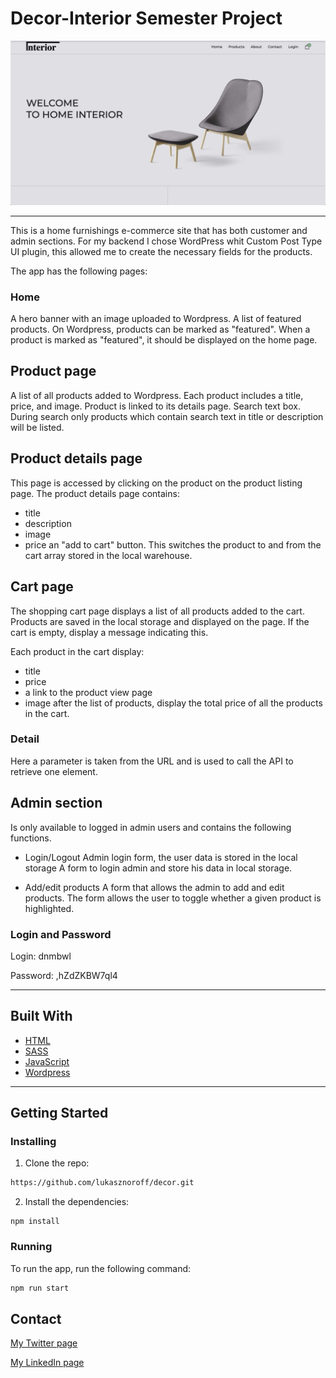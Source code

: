 # Decor-Interior Semester Project


 ![Front-End Developer](https://github.com/lukasznoroff/decor/blob/main/semester-project-2.jpeg)


---

This is a home furnishings e-commerce site that has both customer and admin sections. For my backend I chose WordPress whit Custom Post Type UI plugin, this allowed me to create the necessary fields for the products.


The app has the following pages:

### Home

A hero banner with an image uploaded to Wordpress. 
A list of featured products. On Wordpress, products can be marked as "featured". When a product is marked as "featured", it should be displayed on the home page. 

## Product page


A list of all products added to Wordpress. Each product includes a title, price, and image. Product is linked to its details page.
Search text box. During search only products which contain search text in title or description will be listed.


## Product details page
This page is accessed by clicking on the product on the product listing page. The product details page contains:

- title
- description
- image
- price
an "add to cart" button. This switches the product to and from the cart array stored in the local warehouse.

## Cart page
The shopping cart page displays a list of all products added to the cart. Products are saved in the local storage and displayed on the page. If the cart is empty, display a message indicating this.

Each product in the cart display:

- title
- price
- a link to the product view page
- image
after the list of products, display the total price of all the products in the cart.


### Detail

Here a parameter is taken from the URL and is used to call the API to retrieve one element.


## Admin section 

Is only available to logged in admin users and contains the following functions.

- Login/Logout
Admin login form, the user data is stored in the local storage
A form to login admin and store his data in local storage.

- Add/edit products
A form that allows the admin to add and edit products. The form allows the user to toggle whether a given product is highlighted.


### Login and Password
Login: dnmbwl

Password: ,hZdZKBW7ql4

---
## Built With

- [HTML](https://developer.mozilla.org/en-US/docs/Web/HTML)
- [SASS](https://sass-lang.com/)
- [JavaScript](https://developer.mozilla.org/en-US/docs/Web/JavaScript)
- [Wordpress](https://wordpress.org/)


---
## Getting Started

### Installing

1. Clone the repo:

```bash
https://github.com/lukasznoroff/decor.git
```

2. Install the dependencies:

```
npm install
```

### Running


To run the app, run the following command:

```bash
npm run start
```

## Contact


[My Twitter page](www.twitter.com)

[My LinkedIn page](https://www.linkedin.com/feed/)


<!-- ## Goal
To create an e-commerce website that has both customer-facing and admin sections. Both sections should be responsive and the website will be populated by a Strapi API supplied by Noroff.

## Brief
You are to build an e-commerce website. You can choose the theme of your website. It should follow the site architecture described below.

Design your website using your favourite tool. You will need to find a suitable logo. If you decide to create a logo yourself, do not spend too much time on it.

You must apply all that you have learned in your studies so far. The site must have a good user experience and UI design, following today’s trends and design patterns.

Build a frontend with home, product list, product detail and cart pages.

Build admin pages to create, update and delete products.

The website must be responsive on all devices.

Building a checkout and payment system is not a part of the project.

Level 1 is required.

Level 2 is optional.

## Home page
The home page must include:

A hero banner with an image that is uploaded to Strapi. You can find this in the Home single type in the provided Strapi project.
A list of featured products. On Strapi products can be marked as ‘featured’. When a product is marked as ‘featured’ it should be displayed on the homepage. You can find the products in the Products collection type.
Products page
The products page must include:

A list of all products added to Strapi. Each product must display its title, price and image. The product should link to its products detail page.
A search text box. When searching (filtering), only the products that include the searched text in their title or description should be listed.
Product details page
This page is reached by a user clicking on a product on the product list page. The product details page must include:

title
description
image
price
an add to cart button. This will toggle the product in and out of a cart array stored in local storage.
Cart/Basket page
The cart/basket page must display a list of all products added to the cart. Load the items that have been added to local storage and display them on the page. If the cart is empty display a message indicating this.

Each product in the cart must display:

title
price
a link to the product view page
image
After the list of products, display the total price of all the products in the cart.

Note: the cart page is not a checkout page. No payments or user details are required to be taken.

## Admin section
The admin section (apart from the log in form) must only be accessible to logged in admin users and must include the following features.

## Login/Logout
Create an admin login form that allows administrator users to login. Use local storage to keep the user logged in.

When logged in, display a logout button in the layout that logs the user out. Logging out should not clear the cart.

## Add/edit products
Create form(s) that allow products to be added and edited. The form must allow the user to toggle whether a product is featured.

## Product images
For adding/editing product images use either of these 2 methods:

Use a file upload field to upload images to Strapi, or
Use a text input that allows a URL to be entered. This allows an image from an external URL to be used as the product image.
You can find the fields for each in Strapi. Use only one to display a product image. Delete existing product

Allow products to be deleted. Before a product is deleted you must display a confirmation dialog. The product should only be deleted if the user confirms.

## Level 2 (optional)
Create your own API for the site. You can use any backend stack (e.g. Strapi, Wordpress REST API, Firebase, etc) but it MUST be publicly hosted on a server.

The API must include all the functionality in the provided Strapi API and you can add any additional functionality.

It MUST be publicly hosted and accessible, you cannot submit a custom API with your frontend code.
 -->
